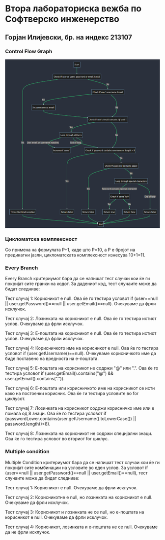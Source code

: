 # Втора лабораториска вежба по Софтверско инженерство

## Горјан Илијевски, бр. на индекс 213107

### Control Flow Graph

![CFG for function labs2 SI](./CFG_for_function_labs2_SI.png)

### Цикломатска комплексност

Со примена на формулата P+1, каде што P=10, а P е бројот на предикатни јазли, цикломатската комплексност изнесува 10+1=11.

### Every Branch

Every Branch критериумот бара да се напишат тест случаи кои ќе ги покријат сите гранки на кодот. За дадениот код, тест случаите може да бидат следниве:

Тест случај 1: Корисникот е null. Ова ќе го тестира условот if (user==null || user.getPassword()==null || user.getEmail()==null). Очекуваме да фрли исклучок.

Тест случај 2: Лозинката на корисникот е null. Ова ќе го тестира истиот услов. Очекуваме да фрли исклучок.

Тест случај 3: Е-поштата на корисникот е null. Ова ќе го тестира истиот услов. Очекуваме да фрли исклучок.

Тест случај 4: Корисничкото име на корисникот е null. Ова ќе го тестира условот if (user.getUsername()==null). Очекуваме корисничкото име да биде поставено на вредноста на е-поштата.

Тест случај 5: Е-поштата на корисникот не содржи "@" или ".". Ова ќе го тестира условот if (user.getEmail().contains("@") && user.getEmail().contains(".")).

Тест случај 6: Е-поштата или корисничкото име на корисникот се исти како на постоечки корисник. Ова ќе ги тестира условите во for циклусот.

Тест случај 7: Лозинката на корисникот содржи корисничко име или е помала од 8 знаци. Ова ќе го тестира условот if (passwordLower.contains(user.getUsername().toLowerCase()) || password.length()<8).

Тест случај 8: Лозинката на корисникот не содржи специјални знаци. Ова ќе го тестира условот во вториот for циклус.

### Multiple condition

Multiple Condition критериумот бара да се напишат тест случаи кои ќе ги покријат сите комбинации на условите во еден услов. За условот if (user==null || user.getPassword()==null || user.getEmail()==null), тест случаите може да бидат следниве:

Тест случај 1: Корисникот е null. Очекуваме да фрли исклучок.

Тест случај 2: Корисникотне е null, но лозинката на корисникот е null. Очекуваме да фрли исклучок.

Тест случај 3: Корисникот и лозинката не се null, но е-поштата на корисникот е null. Очекуваме да фрли исклучок.

Тест случај 4: Корисникот, лозинката и е-поштата не се null. Очекуваме да не фрли исклучок.
